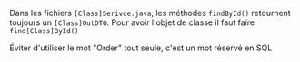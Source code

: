 Dans les fichiers `[Class]Serivce.java`, les méthodes `findById()` retournent toujours un `[Class]OutDTO`. Pour avoir l'objet de classe il faut faire `find[Class]ById()`

Éviter d'utiliser le mot "Order" tout seule, c'est un mot réservé en SQL
